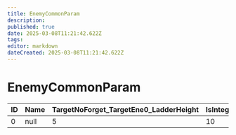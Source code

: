 ```yaml
---
title: EnemyCommonParam
description: 
published: true
date: 2025-03-08T11:21:42.622Z
tags: 
editor: markdown
dateCreated: 2025-03-08T11:21:42.622Z
---
```


# EnemyCommonParam
|ID|Name|TargetNoForget_TargetEne0_LadderHeight|IsIntegrateWithRaycast_CheckRoofLength|Reserved02|Reserved03|Reserved04|Reserved05|Reserved06|Reserved07|Reserved08|Reserved09|Reserved10|Reserved11|Reserved12|Reserved13|Reserved14|Reserved15|Reserved16|Reserved17|Reserved18|Reserved19|Reserved20|Reserved21|Reserved22|Reserved23|Reserved24|Reserved25|Reserved26|Reserved27|Reserved28|Reserved29|Reserved30|Reserved31|Reserved32|Reserved33|Reserved34|Reserved35|Reserved36|Reserved37|Reserved38|Reserved39|Reserved40|Reserved41|Reserved42|Reserved43|Reserved44|Reserved45|Reserved46|Reserved47|Reserved48|Reserved49|Reserved50|Reserved51|Reserved52|Reserved53|Reserved54|Reserved55|Reserved56|Reserved57|Reserved58|Reserved59|Reserved60|Reserved61|Reserved62|Reserved63|
|-|----|-|--|-|-|-|-|-|-|-|-|-|-|-|-|-|-|-|-|-|-|-|-|-|-|-|-|-|-|-|-|-|-|-|-|-|-|-|-|-|-|-|-|-|-|-|-|-|-|-|-|-|-|-|-|-|-|-|-|-|-|-|-|-|-|
|0|null|5|10|0|0|0|0|0|0|0|0|0|0|0|0|0|0|0|0|0|0|0|0|0|0|0|0|0|0|0|0|0|0|0|0|0|0|0|0|0|0|0|0|0|0|0|0|0|0|0|0|0|0|0|0|0|0|0|0|0|0|0|0|0|0|
